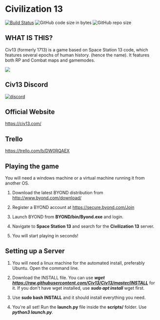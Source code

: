 # Civilization 13

[![Build Status](https://travis-ci.com/Civ13/Civ13.svg?branch=master)](https://travis-ci.com/Civ13/Civ13)
![GitHub code size in bytes](https://img.shields.io/github/languages/code-size/civ13/civ13.svg?style=flat)
![GitHub repo size](https://img.shields.io/github/repo-size/civ13/civ13.svg?style=flat)

## WHAT IS THIS?

Civ13 (formerly 1713) is a game based on Space Station 13 code, which features several epochs of human history. (hence the name). It features both RP and Combat maps and gamemodes.

<kbd>
 <img src="https://i.imgur.com/napac0L.png">
</kbd>


## Civ13 Discord
[![discord](https://discordapp.com/api/guilds/468979034571931648/widget.png)](https://discord.gg/hBEtg4x)


## Official Website
https://civ13.com/


## Trello
https://trello.com/b/DW0RQAEX


## Playing the game
You will need a windows machine or a virtual machine running it from another OS.

1. Download the latest BYOND distribution from http://www.byond.com/download/

2. Register a BYOND account at https://secure.byond.com/Join

3. Launch BYOND from **BYOND/bin/Byond.exe** and login.

4. Navigate to **Space Station 13** and search for the **Civilization 13** server.

5. You will start playing in seconds!


## Setting up a Server
1. You will need a linux machine for the automated install, preferably Ubuntu. Open the command line.
 
2. Download the INSTALL file. You can use ***wget https://raw.githubusercontent.com/Civ13/Civ13/master/INSTALL*** for it. If you don't have wget installed, use ***sudo apt install*** wget first.

3. Use **sudo bash INSTALL** and it should install everything you need.

4. You're all set! Run the **launch.py** file inside the **scripts/** folder. Use ***python3 launch.py***.
